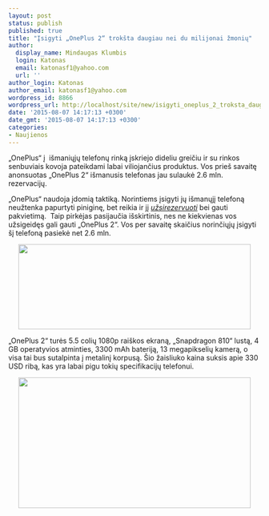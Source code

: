 ```yaml
---
layout: post
status: publish
published: true
title: "Įsigyti „OnePlus 2“ trokšta daugiau nei du milijonai žmonių"
author:
  display_name: Mindaugas Klumbis
  login: Katonas
  email: katonasf1@yahoo.com
  url: ''
author_login: Katonas
author_email: katonasf1@yahoo.com
wordpress_id: 8866
wordpress_url: http://localhost/site/new/isigyti_oneplus_2_troksta_daugiau_nei_du_milijonai_zmoniu/
date: '2015-08-07 14:17:13 +0300'
date_gmt: '2015-08-07 14:17:13 +0300'
categories:
- Naujienos
---
```

<p>
	&bdquo;OnePlus&ldquo; į&nbsp; i&scaron;maniųjų telefonų rinką įskriejo dideliu greičiu ir su rinkos senbuviais kovoja pateikdami labai viliojančius produktus. Vos prie&scaron; savaitę anonsuotas &bdquo;OnePlus 2&ldquo; i&scaron;manusis telefonas jau sulaukė 2.6 mln. rezervacijų.</p>
<p>
	&bdquo;OnePlus&ldquo; naudoja įdomią taktiką. Norintiems įsigyti jų i&scaron;manųjį telefoną neužtenka papurtyti piniginę, bet reikia ir jį <em><a href="https://oneplus.net/uk/invites">užsirezervuoti</a></em> bei gauti pakvietimą.&nbsp; Taip pirkėjas pasijaučia i&scaron;skirtinis, nes ne kiekvienas vos užsigeidęs gali gauti &bdquo;OnePlus 2&ldquo;. Vos per savaitę skaičius norinčiųjų įsigyti &scaron;į telefoną pasiekė net 2.6 mln.</p>
<p style="text-align: center;">
	<img alt="" src="http://technews.lt/userfiles/oneplus reservations.PNG" style="width: 464px; height: 170px;" /></p>
<p>
	&bdquo;OnePlus 2&ldquo; turės 5.5 colių 1080p rai&scaron;kos ekraną, &bdquo;Snapdragon 810&ldquo; lustą, 4 GB operatyvios atminties, 3300 mAh bateriją, 13 megapikselių kamerą, o visa tai bus sutalpinta į metalinį korpusą. &Scaron;io žaisliuko kaina suksis apie 330 USD ribą, kas yra labai pigu tokių specifikacijų telefonui.</p>
<p style="text-align: center;">
	<a href="http://technews.lt/userfiles/OnePlus Home Screen-970-80.JPG"><img alt="" src="http://technews.lt/userfiles/OnePlus Home Screen-970-80.JPG" style="width: 464px; height: 261px;" /></a></p>
